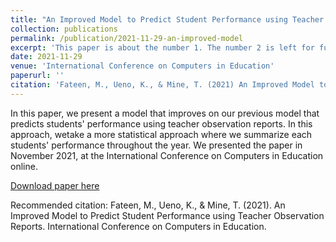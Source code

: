 ```yaml
---
title: "An Improved Model to Predict Student Performance using Teacher Observation Reports"
collection: publications
permalink: /publication/2021-11-29-an-improved-model
excerpt: 'This paper is about the number 1. The number 2 is left for future work.'
date: 2021-11-29
venue: 'International Conference on Computers in Education'
paperurl: ''
citation: 'Fateen, M., Ueno, K., & Mine, T. (2021) An Improved Model to Predict Student Performance using Teacher Observation Reports.'
---
```

In this paper, we present a model that improves on our previous model that predicts students' performance using teacher observation reports. In this approach, wetake a more statistical approach where we summarize each students' performance throughout the year. We presented the paper in November 2021, at the International Conference on Computers in Education online.

[Download paper here](https://www.researchgate.net/profile/Menna-Fateen/publication/356790131_An_Improved_Model_to_Predict_Student_Performance_using_Teacher_Observation_Reports/links/61b181958429577d97ae6a28/An-Improved-Model-to-Predict-Student-Performance-using-Teacher-Observation-Reports.pdf)

Recommended citation: Fateen, M., Ueno, K., & Mine, T. (2021). An Improved Model to Predict Student Performance using Teacher Observation Reports. International Conference on Computers in Education.